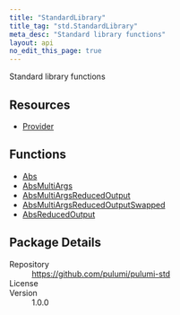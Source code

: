 ```yaml
---
title: "StandardLibrary"
title_tag: "std.StandardLibrary"
meta_desc: "Standard library functions"
layout: api
no_edit_this_page: true
---
```


<!-- WARNING: this file was generated by test. -->
<!-- Do not edit by hand unless you're certain you know what you are doing! -->

Standard library functions

<h2 id="resources">Resources</h2>
<ul class="api">
    <li><a href="provider" title="Provider"><span class="api-symbol api-symbol--resource"></span>Provider</a></li>
</ul>

<h2 id="functions">Functions</h2>
<ul class="api">
    <li><a href="abs" title="Abs"><span class="api-symbol api-symbol--function"></span>Abs</a></li>
    <li><a href="absmultiargs" title="AbsMultiArgs"><span class="api-symbol api-symbol--function"></span>AbsMultiArgs</a></li>
    <li><a href="absmultiargsreducedoutput" title="AbsMultiArgsReducedOutput"><span class="api-symbol api-symbol--function"></span>AbsMultiArgsReducedOutput</a></li>
    <li><a href="absmultiargsreducedoutputswapped" title="AbsMultiArgsReducedOutputSwapped"><span class="api-symbol api-symbol--function"></span>AbsMultiArgsReducedOutputSwapped</a></li>
    <li><a href="absreducedoutput" title="AbsReducedOutput"><span class="api-symbol api-symbol--function"></span>AbsReducedOutput</a></li>
</ul>

<h2 id="package-details">Package Details</h2>
<dl class="package-details">
	<dt>Repository</dt>
	<dd><a href="https://github.com/pulumi/pulumi-std">https://github.com/pulumi/pulumi-std</a></dd>
	<dt>License</dt>
	<dd></dd>
	<dt>Version</dt>
	<dd>1.0.0</dd>
</dl>

